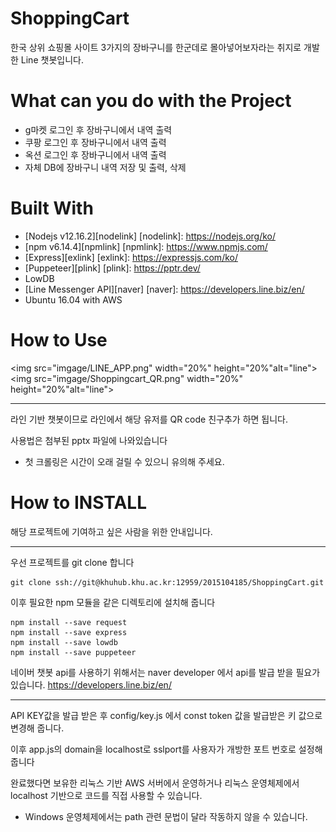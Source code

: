 ShoppingCart
============
한국 상위 쇼핑몰 사이트 3가지의 장바구니를 한군데로 몰아넣어보자라는 취지로 개발한 Line 챗봇입니다.

What can you do with the Project
==================================
* g마켓 로그인 후 장바구니에서 내역 출력
* 쿠팡 로그인 후 장바구니에서 내역 출력
* 옥션 로그인 후 장바구니에서 내역 출력
* 자체 DB에 장바구니 내역 저장 및 출력, 삭제
    
Built With
==========
* [Nodejs v12.16.2][nodelink]
[nodelink]: https://nodejs.org/ko/
* [npm v6.14.4][npmlink]
[npmlink]: https://www.npmjs.com/
* [Express][exlink]
[exlink]: https://expressjs.com/ko/
* [Puppeteer][plink]
[plink]: https://pptr.dev/
* LowDB
* [Line Messenger API][naver]
[naver]: https://developers.line.biz/en/
* Ubuntu 16.04 with AWS

How to Use
=================
<img src="imgage/LINE_APP.png" width="20%" height="20%"alt="line"></img>
<img src="imgage/Shoppingcart_QR.png" width="20%" height="20%"alt="line"></img>
___
라인 기반 챗봇이므로 라인에서 해당 유저를 QR code 친구추가 하면 됩니다.

사용법은 첨부된 pptx 파일에 나와있습니다

* 첫 크롤링은 시간이 오래 걸릴 수 있으니 유의해 주세요.

How to INSTALL
==================
해당 프로젝트에 기여하고 싶은 사람을 위한 안내입니다.
___
우선 프로젝트를 git clone 합니다
```
git clone ssh://git@khuhub.khu.ac.kr:12959/2015104185/ShoppingCart.git
```
이후 필요한 npm 모듈을 같은 디렉토리에 설치해 줍니다
```
npm install --save request
npm install --save express
npm install --save lowdb
npm install --save puppeteer
```
네이버 챗봇 api를 사용하기 위해서는 naver developer 에서 api를 발급 받을 필요가 있습니다.
https://developers.line.biz/en/
___
API KEY값을 발급 받은 후 config/key.js 에서 const token 값을 발급받은 키 값으로 변경해 줍니다.

이후 app.js의 domain을 localhost로 sslport를 사용자가 개방한 포트 번호로 설정해 줍니다

완료했다면 보유한 리눅스 기반 AWS 서버에서 운영하거나 리눅스 운영체제에서 localhost 기반으로 코드를 직접 사용할 수 있습니다.
* Windows 운영체제에서는 path 관련 문법이 달라 작동하지 않을 수 있습니다.
